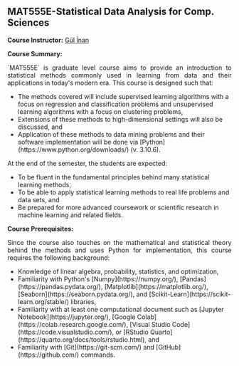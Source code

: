 ## MAT555E-Statistical Data Analysis for Comp. Sciences  


**Course Instructor:** [Gül İnan](https://gulinan.github.io/)

**Course Summary:**

<p align="justify">
`MAT555E` is graduate level course aims to provide an introduction to statistical methods commonly used in learning from data and their applications in today's modern era. This course is designed such that:  
<ul> 
  <li>The methods covered will include supervised learning algorithms with a focus on regression and classification problems and unsupervised learning algorithms with a 
  focus on clustering problems,</li>      
  <li>Extensions of these methods to high-dimensional settings will also be discussed, and</li>  
  <li>Application of these methods to data mining problems and their software implementation 
  will be done via [Python](https://www.python.org/downloads/) (v. 3.10.6).</li>
</ul>  

At the end of the semester, the students are expected:

<ul> 
  <li>To be fluent in the fundamental principles behind many statistical learning methods,</li>
  <li>To be able to apply statistical learning methods to real life problems and data sets, and</li>
  <li>Be prepared for more advanced coursework or scientific research in machine learning and related fields.</li>
</ul>  
</p>  

**Course Prerequisites:**

<p align="justify">
Since the course also touches on the mathematical and statistical theory behind the methods and uses Python for implementation, this course requires the following background:

<ul> 
  <li>Knowledge of linear algebra, probability, statistics, and optimization,</li>
  <li>Familiarity with Python's [Numpy](https://numpy.org/), [Pandas](https://pandas.pydata.org/), [Matplotlib](https://matplotlib.org/), [Seaborn](https://seaborn.pydata.org/), and [Scikit-Learn](https://scikit-learn.org/stable/) libraries, </li> 
  <li>Familiarity with at least one computational document such as [Jupyter Notebook](https://jupyter.org/), [Google Colab](https://colab.research.google.com/), [Visual Studio Code](https://code.visualstudio.com/), or [RStudio Quarto](https://quarto.org/docs/tools/rstudio.html), and</li>
  <li> Familiarity with [Git](https://git-scm.com/) and [GitHub](https://github.com/) commands.</li>
</ul>   
</p>
